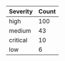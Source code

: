 | Severity | Count |
|----------|-------|
| high | 100 |
| medium | 43 |
| critical | 10 |
| low | 6 |
